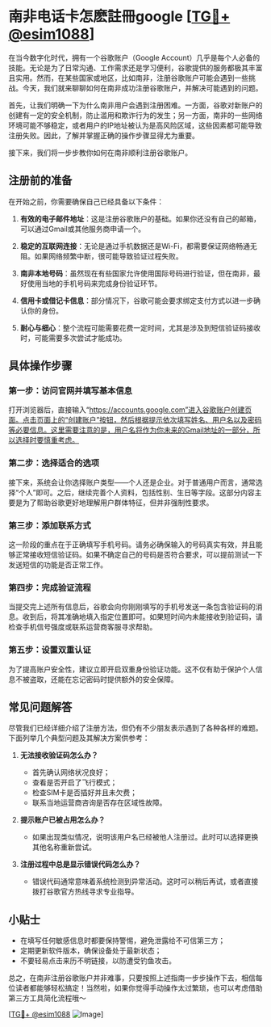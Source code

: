 # 南非电话卡怎麽註冊google [[TG💪+ @esim1088](https://t.me/s/esim1088)]

在当今数字化时代，拥有一个谷歌账户（Google Account）几乎是每个人必备的技能。无论是为了日常沟通、工作需求还是学习便利，谷歌提供的服务都极其丰富且实用。然而，在某些国家或地区，比如南非，注册谷歌账户可能会遇到一些挑战。今天，我们就来聊聊如何在南非成功注册谷歌账户，并解决可能遇到的问题。

首先，让我们明确一下为什么南非用户会遇到注册困难。一方面，谷歌对新账户的创建有一定的安全机制，防止滥用和欺诈行为的发生；另一方面，南非的一些网络环境可能不够稳定，或者用户的IP地址被认为是高风险区域，这些因素都可能导致注册失败。因此，了解并掌握正确的操作步骤显得尤为重要。

接下来，我们将一步步教你如何在南非顺利注册谷歌账户。

## 注册前的准备

在开始之前，你需要确保自己已经具备以下条件：

1. **有效的电子邮件地址**：这是注册谷歌账户的基础。如果你还没有自己的邮箱，可以通过Gmail或其他服务商申请一个。
   
2. **稳定的互联网连接**：无论是通过手机数据还是Wi-Fi，都需要保证网络畅通无阻。如果网络频繁中断，很可能导致验证过程失败。

3. **南非本地号码**：虽然现在有些国家允许使用国际号码进行验证，但在南非，最好使用当地的手机号码来完成身份验证环节。

4. **信用卡或借记卡信息**：部分情况下，谷歌可能会要求绑定支付方式以进一步确认你的身份。

5. **耐心与细心**：整个流程可能需要花费一定时间，尤其是涉及到短信验证码接收时，可能需要多次尝试才能成功。

## 具体操作步骤

### 第一步：访问官网并填写基本信息

打开浏览器后，直接输入“https://accounts.google.com”进入谷歌账户创建页面。点击页面上的“创建账户”按钮，然后根据提示依次填写姓名、用户名以及密码等必要信息。这里需要注意的是，用户名将作为你未来的Gmail地址的一部分，所以选择时要慎重考虑。

### 第二步：选择适合的选项

接下来，系统会让你选择账户类型——个人还是企业。对于普通用户而言，通常选择“个人”即可。之后，继续完善个人资料，包括性别、生日等字段。这部分内容主要是为了帮助谷歌更好地理解用户群体特征，但并非强制性要求。

### 第三步：添加联系方式

这一阶段的重点在于正确填写手机号码。请务必确保输入的号码真实有效，并且能够正常接收短信验证码。如果不确定自己的号码是否符合要求，可以提前测试一下发送短信的功能是否正常工作。

### 第四步：完成验证流程

当提交完上述所有信息后，谷歌会向你刚刚填写的手机号发送一条包含验证码的消息。收到后，将其准确地填入指定位置即可。如果短时间内未能接收到验证码，请检查手机信号强度或联系运营商客服寻求帮助。

### 第五步：设置双重认证

为了提高账户安全性，建议立即开启双重身份验证功能。这不仅有助于保护个人信息不被盗取，还能在忘记密码时提供额外的安全保障。

## 常见问题解答

尽管我们已经详细介绍了注册方法，但仍有不少朋友表示遇到了各种各样的难题。下面列举几个典型问题及其解决方案供参考：

1. **无法接收验证码怎么办？**
   - 首先确认网络状况良好；
   - 查看是否开启了飞行模式；
   - 检查SIM卡是否插好并且未欠费；
   - 联系当地运营商咨询是否存在区域性故障。

2. **提示账户已被占用怎么办？**
   - 如果出现类似情况，说明该用户名已经被他人注册过。此时可以选择更换其他名称重新尝试。

3. **注册过程中总是显示错误代码怎么办？**
   - 错误代码通常意味着系统检测到异常活动。这时可以稍后再试，或者直接拨打谷歌官方热线寻求专业指导。

## 小贴士

- 在填写任何敏感信息时都要保持警惕，避免泄露给不可信第三方；
- 定期更新软件版本，确保设备处于最新状态；
- 不要轻易点击来历不明链接，以防遭受钓鱼攻击。

总之，在南非注册谷歌账户并非难事，只要按照上述指南一步步操作下去，相信每位读者都能够轻松搞定！当然啦，如果你觉得手动操作太过繁琐，也可以考虑借助第三方工具简化流程哦～

[[TG💪+ @esim1088](https://t.me/s/esim1088) ![Image](https://i.postimg.cc/4NQfJmqS/Snipaste-2025-05-13-00-14-12.png)]